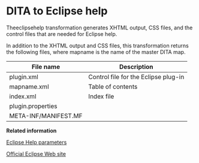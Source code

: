 # DITA to Eclipse help

Theeclipsehelp transformation generates XHTML output, CSS files, and the control files that are needed for Eclipse help.

In addition to the XHTML output and CSS files, this transformation returns the following files, where mapname is the name of the master DITA map.

|File name|Description|
|---------|-----------|
|plugin.xml|Control file for the Eclipse plug-in|
|mapname.xml|Table of contents|
|index.xml|Index file|
|plugin.properties| |
|META-INF/MANIFEST.MF| |

**Related information**  


[Eclipse Help parameters](../parameters/parameters-eclipsehelp.md)

[Official Eclipse Web site](http://eclipse.org)

